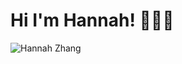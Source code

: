 # Hi I'm Hannah! 👩🏻‍💻

<!-- Description (added to image)
- 🎒 Junior at Gunn High School
- 💻 Tech + biz + design junkie
- 🌱 I'm currently learning web development and command line
- ✨ In the past I've learned java, scheme, and python
-->

<img src="https://user-images.githubusercontent.com/63120066/95528253-7355b400-098c-11eb-89bc-7b377669af38.png" alt="Hannah Zhang">
